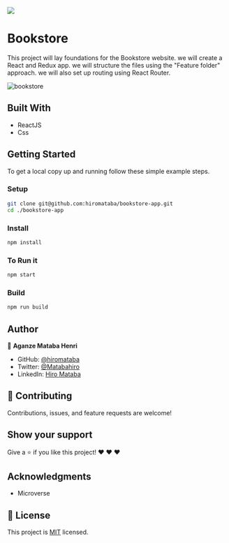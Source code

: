 ![](https://img.shields.io/badge/Microverse-blueviolet)

# Bookstore

This project will lay foundations for the Bookstore website. we will create a React and Redux app. we will structure the files using the "Feature folder" approach. we will also set up routing using React Router.

![bookstore](https://user-images.githubusercontent.com/75126481/131029317-e9c90fa8-5475-40fb-a63c-1b2c5e98d75a.png)

## Built With

- ReactJS
- Css

## Getting Started

To get a local copy up and running follow these simple example steps.

### Setup

```bash
git clone git@github.com:hiromataba/bookstore-app.git
cd ./bookstore-app
```

### Install

```bash
npm install
```

### To Run it

```bash
npm start
```

### Build

```bash
npm run build
```

## Author

👤 **Aganze Mataba Henri**

- GitHub: [@hiromataba](https://github.com/hiromataba)
- Twitter: [@Matabahiro](https://twitter.com/MatabaHiro)
- LinkedIn: [Hiro Mataba](https://www.linkedin.com/in/hiro-mataba-1bb910209/)

## 🤝 Contributing

Contributions, issues, and feature requests are welcome!

## Show your support

Give a ⭐️ if you like this project! ❤️ ❤️ ❤️

## Acknowledgments

- Microverse

## 📝 License

This project is [MIT](./MIT.md) licensed.
